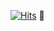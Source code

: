 [![Hits](https://hits.sh/github.com/devep69/devep69.svg?label=views&extraCount=99&color=0025ff&labelColor=ffffff)](https://hits.sh/github.com/devep69/devep69/) 
🔎
